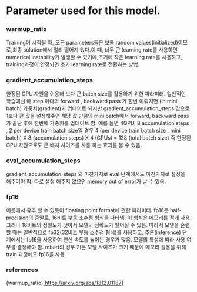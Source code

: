 # Parameter used for this model.

### warmup_ratio

Training이 시작될 때, 모든 parameters들은 보통 random values(initialized)이므로,최종 solution에서 멀리 떨어져 있다.이 때, 너무 큰 learning rate를 사용하면 numerical instability가 발생할 수 있기에,초기에 작은 learning rate를 사용하고, training과정이 안정되면 초기 learning rate로 전환하는 방법.

### gradient_accumulation_steps

한정된 GPU 자원을 이용해 보다 큰 batch size를 활용하기 위한 파라미터. 일반적인 학습에선 매 step 마다의 forward , backward pass 가 한번 이뤄지면 (in mini batch) 가중치(gradient)가 업데이트 되지만 gradient_accumulation_steps 값으로 1보다 큰 값을 설정해주면 해당 값 만큼의 mini batch에서 forward, backward pass 가 끝난 후에 한번에 가중치를 업데이트 함. 예를 들면
4GPU, 8 accumulation steps , 2 per device train batch size일 경우
4 (per device train batch size , mini batch) X 8 (accumulation steps) X 4 (GPUs) = 128 (total batch size)
즉 한정된 GPU 자원으로도 큰 배치 사이즈를 사용 하는 효과를 볼 수 있음.

### eval_accumulation_steps

gradient_accumulation_steps 와 마찬가지로 eval 단계에서도 마찬가지로 설정을 해주어야 함. 따로 설정 해주지 않으면 memory out of error가 날 수 있음.

### fp16

이름에서 유추 할 수 있듯이 floating point format에 관한 파라미터.
fp16은 half-precision의 준말로, 16비트 부동 소수점 형식을 나타냄. 이 형식은 메모리를 적게 사용. 그러나 16비트의 정밀도가 낮아서 모델의 정확도가 떨어질 수 있음. 따라서 모델을 훈련할 때는 일반적으로 fp32(32비트 부동 소수점 형식)를 사용하고, 추론(inference) 단계에서는 fp16을 사용하여 연산 속도를 높이는 경우가 많음. 모델의 특성에 따라 사용 여부를 결정해야 함. mbart의 경우 기본 모델 사이즈가 크기 때문에 메모리 활용을 위해 train 과정에도 fp16을 사용.

### references

(warmup_ratio)[https://arxiv.org/abs/1812.01187]

